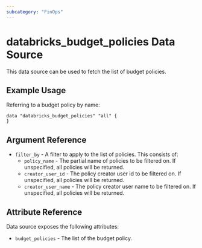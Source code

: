 ```yaml
---
subcategory: "FinOps"
---
```

# databricks_budget_policies Data Source
This data source can be used to fetch the list of budget policies. 

## Example Usage

Referring to a budget policy by name:

```hcl
data "databricks_budget_policies" "all" {
}
```

## Argument Reference
- `filter_by` - A filter to apply to the list of policies. This consists of: 
    - `policy_name` - The partial name of policies to be filtered on. If unspecified, all policies will be returned.
    - `creator_user_id` - The policy creator user id to be filtered on. If unspecified, all policies will be returned.
    - `creator_user_name` - The policy creator user name to be filtered on. If unspecified, all policies will be returned.

## Attribute Reference

Data source exposes the following attributes:

- `budget_policies` - The list of the budget policy.